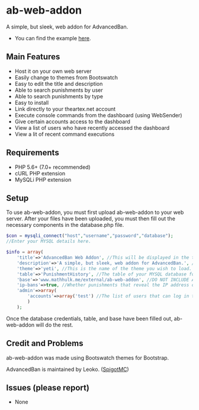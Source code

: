 # ab-web-addon
A simple, but sleek, web addon for AdvancedBan.
- You can find the example [here](https://mathhulk.me/external/ab-web-addon).

## Main Features
- Host it on your own web server
- Easily change to themes from Bootswatch
- Easy to edit the title and description
- Able to search punishments by user
- Able to search punishments by type
- Easy to install
- Link directly to your theartex.net account
- Execute console commands from the dashboard (using WebSender)
- Give certain accounts access to the dashboard
- View a list of users who have recently accessed the dashboard
- View a lit of recent command executions

## Requirements
- PHP 5.6+ (7.0+ recommended)
- cURL PHP extension
- MySQLi PHP extension

## Setup
To use ab-web-addon, you must first upload ab-web-addon to your web server.
After your files have been uploaded, you must then fill out the necessary components in the database.php file.
```php
$con = mysqli_connect("host","username","password","database");
//Enter your MYSQL details here.

$info = array(
	'title'=>'AdvancedBan Web Addon', //This will be displayed in the title, main jumbotron, and navigation bar. (string)
	'description'=>'A simple, but sleek, web addon for AdvancedBan.', //This will be displayed under the title on all pages. (string)
	'theme'=>'yeti', //This is the name of the theme you wish to load. You can find a list of compatible themes at http://bootswatch.com/. (string)
	'table'=>'PunishmentHistory', //The table of your MYSQL database for which punishments are saved. (string)
	'base'=>'www.mathhulk.me/external/ab-web-addon', //DO NOT INCLUDE A TRAILING SLASH. The URL at which ab-web-addon is located. (string)
	'ip-bans'=>true, //Whether punishments that reveal the IP address of players will be shown. (boolean)
	'admin'=>array(
		'accounts'=>array('test') //The list of users that can log in to the dashboard. These must be active accounts from https://theartex.net. (array) (string)
		)
	);
```
Once the database credentials, table, and base have been filled out, ab-web-addon will do the rest.

## Credit and Problems
ab-web-addon was made using Bootswatch themes for Bootstrap.

AdvancedBan is maintained by Leoko. ([SpigotMC](https://www.spigotmc.org/resources/advancedban.8695/))

## Issues (please report)
- None

